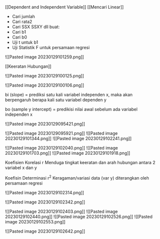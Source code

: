 [[Dependent and Independent Variable]]
[[Mencari Linear]]

- Cari jumlah
- Cari rata2
- Cari SSX SSXY dll buat:
- Cari b1
- Cari b0
- Uji t untuk b1
- Uji Statistik F untuk persamaan regresi

![[Pasted image 20230129101259.png]]

[[Keeratan Hubungan]]

![[Pasted image 20230129100125.png]]

![[Pasted image 20230129100106.png]]

bi (slope)
= prediksi satu kali variabel independen x, maka akan berpengaruh berapa kali satu variabel dependen y

bo (sample y intercept)
= predikisi nilai awal sebelum ada variabel independen x

![[Pasted image 20230129095421.png]]

![[Pasted image 20230129095921.png]]
![[Pasted image 20230129101344.png]]
![[Pasted image 20230129102241.png]]

![[Pasted image 20230129102040.png]]
![[Pasted image 20230129101703.png]]
![[Pasted image 20230129101918.png]]

Koefisien Korelasi r
Menduga tingkat keeratan dan arah hubungan antara 2 variabel x dan y

Koefisin Determinasi r<sup>2</sup>
Keragaman/variasi data (var y) diterangkan oleh persamaan regresi

![[Pasted image 20230129102314.png]]

![[Pasted image 20230129102342.png]]

![[Pasted image 20230129102403.png]]
![[Pasted image 20230129102440.png]]
![[Pasted image 20230129102526.png]]
![[Pasted image 20230129102553.png]]

![[Pasted image 20230129102642.png]]


